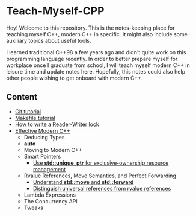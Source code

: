 # Teach-Myself-CPP

Hey! Welcome to this repository. This is the notes-keeping place for teaching myself C++, modern C++ in specific. It might also include some auxiliary topics about useful tools.

I learned traditional C++98 a few years ago and didn't quite work on this programming language recently. In order to better prepare myself for workplace once I graduate from school, I will teach myself modern C++ in leisure time and update notes here. Hopefully, this notes could also help other people wishing to get onboard with modern C++.

## Content

- [Git tutorial](./Git-tutorial)
- [Makefile tutorial](./Makefile-tutorial)
- [How to write a Reader-Writer lock](./ReaderWriter-lock)
- [Effective Modern C++](./Effective-Modern-C++/Effective-Modern-CPP.pdf)
	* Deducing Types
	* **auto**
	* Moving to Modern C++
	* Smart Pointers
		* [Use **std::unique_ptr** for exclusive-ownership resource management](./Effective-Modern-C++/Item-18) 
	* Rvalue References, Move Semantics, and Perfect Forwarding
        * [Understand **std::move** and **std::forward**](./Effective-Modern-C++/Item-23)
        * [Distinguish universal references from rvalue references](./Effective-Modern-C++/Item-24)
	* Lambda Expressions
	* The Concurrency API
	* Tweaks
